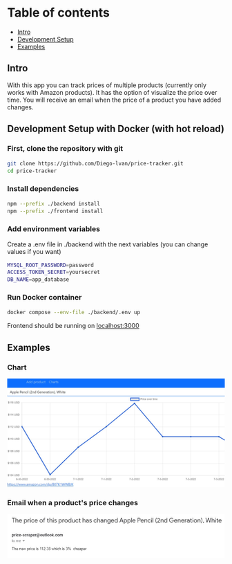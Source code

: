 # Table of contents

- [Intro](#intro)
- [Development Setup](#requirements)
- [Examples](#examples)

## Intro <a name="intro"></a>

With this app you can track prices of multiple products (currently only works with Amazon products). It has the option of visualize the price over time.
You will receive an email when the price of a product you have added changes.

## Development Setup with Docker (with hot reload) <a name="requirements"></a>
### First, clone the repository with git 
```bash 
git clone https://github.com/Diego-lvan/price-tracker.git
cd price-tracker
```
### Install dependencies
```bash
npm --prefix ./backend install
npm --prefix ./frontend install
```
### Add environment variables
Create a .env file in ./backend with the next variables (you can change values if you want)
```bash
MYSQL_ROOT_PASSWORD=password
ACCESS_TOKEN_SECRET=yoursecret
DB_NAME=app_database
```
### Run Docker container
```bash
docker compose --env-file ./backend/.env up
```
Frontend should be running on [localhost:3000 ](http://localhost:3000)
## Examples <a name="examples"></a>

### Chart

![chart example](https://github.com/Diego-lvan/price-tracker/blob/master/example/chart.jpg)

### Email when a product's price changes
![email example](https://github.com/Diego-lvan/price-tracker/blob/master/example/email.jpg)
